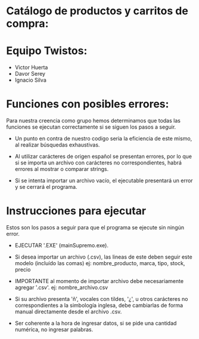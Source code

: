 # Catálogo de productos y carritos de compra:

# Equipo Twistos:
- Victor Huerta
- Davor Serey
- Ignacio Silva

# Funciones con posibles errores:
Para nuestra creencia como grupo hemos determinamos que todas las funciones se ejecutan correctamente si se siguen los pasos a seguir.
- Un punto en contra de nuestro codigo seria la eficiencia de este mismo, al realizar búsquedas exhaustivas.

- Al utilizar carácteres de origen español se presentan errores, por lo que si se importa un archivo con carácteres no correspondientes, habrá errores al mostrar o comparar strings.

- Si se intenta importar un archivo vacío, el ejecutable presentará un error y se cerrará el programa.

# Instrucciones para ejecutar
Estos son los pasos a seguir para que el programa se ejecute sin ningún error.
- EJECUTAR '.EXE' (mainSupremo.exe).

- Si desea importar un archivo (.csv), las lineas de este deben seguir este modelo (incluído las comas)
    ej: nombre_producto, marca, tipo, stock, precio

- IMPORTANTE al momento de importar archivo debe necesariamente agregar '.csv'.
    ej: nombre_archivo.csv

- Si su archivo presenta 'ñ', vocales con tildes, '¿', u otros carácteres no correspondientes a la simbología       inglesa, debe cambiarlas de forma manual directamente desde el archivo .csv.

- Ser coherente a la hora de ingresar datos, si se pide una cantidad numérica, no ingresar palabras.
